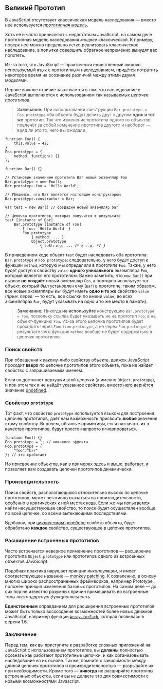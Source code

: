 ## Великий Прототип

В JavaScript отсутствует классическая модель наследования — вместо неё используется [*прототипная модель*][1].

Хоть её и часто причисляют к недостаткам JavaScript, на самом деле прототипная модель наследования *мощнее* классической. К примеру, поверх неё можно предельно легко реализовать классическое наследование, а попытки совершить обратное непременно вынудят вас попотеть.

Из-за того, что JavaScript — практически единственный широко используемый язык с прототипным наследованием, придётся потратить некоторое время на осознание различий между этими двумя моделями.

Первое важное отличие заключается в том, что наследование в JavaScript выполняется с использованием так называемых  *цепочек прототипов*.

> **Замечание:** При использовании конструкции `Bar.prototype = Foo.prototype` оба объекта будут делить друг с другом **один и тот же** прототип. Так что изменение прототипа одного из объектов повлечёт за собой изменение прототипа другого и наоборот — вряд ли это то, чего вы ожидали.

    function Foo() {
        this.value = 42;
    }
    Foo.prototype = {
        method: function() {}
    };

    function Bar() {}

    // Установим значением прототипа Bar новый экземпляр Foo
    Bar.prototype = new Foo();
    Bar.prototype.foo = 'Hello World';

    // Убедимся, что Bar является настоящим конструктором
    Bar.prototype.constructor = Bar;

    var test = new Bar() // создадим новый экземпляр bar

    // Цепочка прототипов, которая получится в результате
    test [instance of Bar]
        Bar.prototype [instance of Foo]
            { foo: 'Hello World' }
            Foo.prototype
                { method: ... }
                Object.prototype
                    { toString: ... /* и т.д. */ }

В приведённом коде объект `test` будет наследовать оба прототипа: `Bar.prototype` и `Foo.prototype`; следовательно, у него будет доступ к функции `method`, которую мы определили в прототипе `Foo`. Также, у него будет доступ к свойству `value` **одного уникального** экземпляра `Foo`, который является его прототипом. Важно заметить, что `new Bar()` при вызове **не создаёт** новый экземпляр `Foo`, а повторно использует тот объект, который был установлен ему (`Bar`) в прототипе: таким образом, все новые экземпляры `Bar` будут иметь **одно и то же** свойство `value` (_прим. перев._ — то есть, все ссылки по имени `value`, во всех экземплярах `Bar`, будут указывать на одно и то же место в памяти).

> **Замечание:** Никогда **не используйте** конструкцию `Bar.prototype = Foo`, поскольку ссылка будет указывать не на прототип `Foo`, а на объект-функцию `Foo`. Из-за этого цепочка прототипов будет проходить через `Function.prototype`, а не через `Foo.prototype`, в результате чего функция `method` вообще не будет содержаться в цепочке прототипов.

### Поиск свойств

При обращении к какому-либо свойству объекта, движок JavaScript проходит **вверх** по цепочке прототипов этого объекта, пока не найдет свойство c запрашиваемым именем.

Если он достигнет верхушки этой цепочки (а именно `Object.prototype`), и при этом так и не найдёт указанное свойство, вместо него вернётся значение [undefined](#core.undefined).

### Свойство `prototype`

Тот факт, что свойство `prototype` используется языком для построения цепочек прототипов, даёт нам возможность присвоить **любое** значение этому свойству. Впрочем, обычные примитивы, если назначать их в качестве прототипов, будут просто-напросто игнорироваться.

    function Foo() {}
    Foo.prototype = 1; // никакого эффекта
    Foo.prototype = {
        "foo":"bar"
    }; // это сработает

Но присвоение объектов, как в примерах здесь и выше, работает, и позволяет вам создавать цепочки прототипов динамически.

### Производительность

Поиск свойств, располагающихся относительно высоко по цепочке прототипов, может негативно сказаться на производительности, особенно в критических к ней местах кода. Если же мы попытаемся найти несуществующее свойство, то поиск будет осуществлён вообще по всей цепочке, со всеми вытекающими последствиями.

Вдобавок, при [циклическом переборе](#object.forinloop) свойств объекта, будет обработано **каждое** свойство, существующее в цепочке прототипов.

### Расширение встроенных прототипов

Часто встречается неверное применение прототипов — расширение прототипа `Object.prototype` или прототипов одного из встроенных объектов JavaScript.

Подобная практика нарушает принцип *инкапсуляции*, и имеет соответствующее название — [monkey patching][2]. К сожалению, в основу многих широко распространенных фреймворков, например Prototype, положен принцип изменения базовых прототипов. На самом деле — до сих пор не известно разумных причин примешивать во встроенные типы *нестандартную функциональность*.

**Единственным** оправданием для расширения встроенных прототипов может быть только воссоздание возможностей более новых движков JavaScript, например функции [`Array.forEach`][4], которая появилась в версии 1.6.

### Заключение

Перед тем, как вы приступите к разработке сложных приложений на JavaScript с использованием прототипов, вы **должны** полностью осознать как работают прототипные цепочки, и как организовывать наследование на их основе. Также, помните о зависимости между длиной цепочек прототипов и производительностью — разрывайте их при необходимости. Кроме того — **никогда** не расширяйте прототипы встроенных объектов, если вы не делаете это для совместимости с новыми возможностями Javascript.

[1]: http://ru.wikipedia.org/wiki/%D0%9F%D1%80%D0%BE%D1%82%D0%BE%D1%82%D0%B8%D0%BF%D0%BD%D0%BE%D0%B5_%D0%BF%D1%80%D0%BE%D0%B3%D1%80%D0%B0%D0%BC%D0%BC%D0%B8%D1%80%D0%BE%D0%B2%D0%B0%D0%BD%D0%B8%D0%B5
[2]: http://en.wikipedia.org/wiki/Monkey_patch
[3]: http://prototypejs.org/
[4]: https://developer.mozilla.org/en/JavaScript/Reference/Global_Objects/Array/forEach

